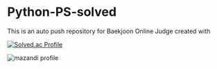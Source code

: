 # Python-PS-solved
This is an auto push repository for Baekjoon Online Judge created with 

[![Solved.ac Profile](http://mazassumnida.wtf/api/v2/generate_badge?boj=wer3350)](https://solved.ac/wer3350/)

![mazandi profile](http://mazandi.herokuapp.com/api?handle=wer3350&theme=warm)
